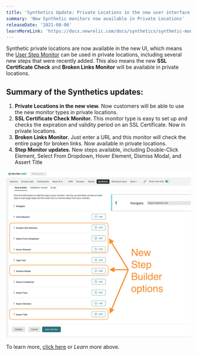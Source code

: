 ```yaml
---
title: 'Synthetics Update: Private Locations in the new user interface'
summary: 'New Synthetic monitors now available in Private Locations'
releaseDate: '2021-08-06'
learnMoreLink: 'https://docs.newrelic.com/docs/synthetics/synthetic-monitoring/getting-started/types-synthetic-monitors/#types-monitors'
---
```

Synthetic private locations are now available in the new UI, which means the [User Step Monitor](https://newrelic.com/blog/how-to-relic/better-synthetic-monitoring) can be used in private locations, including several new steps that were recently added. This also means the new **SSL Certificate Check** and **Broken Links Monitor** will be available in private locations. 

## Summary of the Synthetics updates:

1. **Private Locations in the new view.** Now customers will be able to use the new monitor types in private locations.
2. **SSL Certificate Check Monitor.** This monitor type is easy to set up and checks the expiration and validity period on an SSL Certificate. Now in private locations.
3. **Broken Links Monitor.** Just enter a URL and this monitor will check the entire page for broken links. Now available in private locations.
4. **Step Monitor updates.** New steps available, including Double-Click Element, Select From Dropdown, Hover Element, Dismiss Modal, and Assert Title 

![Synthetics - New Step Builder Options Highlighted](./images/synthetics-new-step-builder-options.png "Synthetics - New Step Builder Options Highlighted")

To learn more, [click here](https://docs.newrelic.com/docs/synthetics/synthetic-monitoring/getting-started/types-synthetic-monitors/#types-monitors) or *Learn more* above.